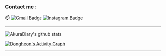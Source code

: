 ### Contact me : 
📫 [![Gmail Badge](https://img.shields.io/badge/-leedh506775@gmail.com-blue?style=flat-roundedrectangle&logo=Gmail&logoColor=white&link=mailto:leedh506775@gmail.com)](leedh506775@gmail.com)
[![Instagram Badge](https://img.shields.io/badge/-__runner_miel-E4405F?style=flat-roundedrectangle&logo=instagram&logoColor=white&link=https://instagram.com/__runner_miel?igshid=YmMyMTA2M2Y=)](https://instagram.com/__runner_miel?igshid=YmMyMTA2M2Y=)


---
![AkuraDiary's github stats](https://github-readme-stats.vercel.app/api?username=Sirius506775&show_icons=true&theme=tokyonight)

   <a href="https://github.com/Sirius506775"><img alt="Dongheon's Activity Graph" src="https://activity-graph.herokuapp.com/graph?username=Sirius506775&custom_title=Dongheon's%20Contribution%20Graph&theme=react-dark" /></a>
  <br/>
  
---

